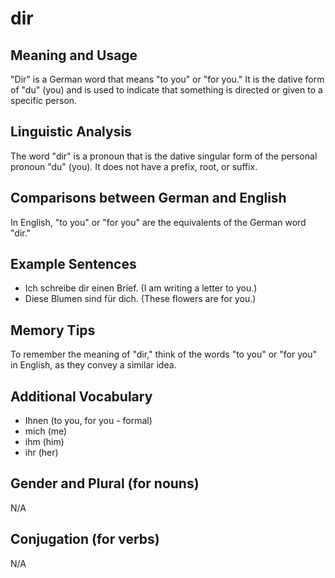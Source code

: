 # dir
## Meaning and Usage
"Dir" is a German word that means "to you" or "for you." It is the dative form of "du" (you) and is used to indicate that something is directed or given to a specific person.

## Linguistic Analysis
The word "dir" is a pronoun that is the dative singular form of the personal pronoun "du" (you). It does not have a prefix, root, or suffix.

## Comparisons between German and English
In English, "to you" or "for you" are the equivalents of the German word "dir."

## Example Sentences
- Ich schreibe dir einen Brief. (I am writing a letter to you.)
- Diese Blumen sind für dich. (These flowers are for you.)

## Memory Tips
To remember the meaning of "dir," think of the words "to you" or "for you" in English, as they convey a similar idea.

## Additional Vocabulary
- Ihnen (to you, for you - formal)
- mich (me)
- ihm (him)
- ihr (her)

## Gender and Plural (for nouns)
N/A

## Conjugation (for verbs)
N/A